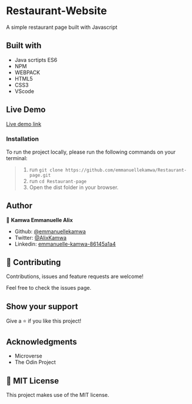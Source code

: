 # Restaurant-Website

A simple restaurant page built with Javascript

## Built with

-   Java scrtipts ES6
-   NPM
-   WEBPACK
-   HTML5
-   CSS3
-   VScode

## Live Demo

[Live demo link](emmanuellekamwa.github.io/Restaurant-Website/dist/index.html)

### Installation

To run the project locally, please run the following commands on your terminal:

> 1. run `git clone https://github.com/emmanuellekamwa/Restaurant-page.git `
> 2. run `cd Restaurant-page`
> 3. Open the dist folder in your browser.

## Author

👤 **Kamwa Emmanuelle Alix**

-   Github: [@emmanuellekamwa](https://github.com/emmanuellekamwa)
-   Twitter: [@AlixKamwa](https://twitter.com/AlixKamwa)
-   Linkedin: [emmanuelle-kamwa-86145a1a4](https://www.linkedin.com/in/emmanuelle-kamwa-86145a1a4/)

## 🤝 Contributing

Contributions, issues and feature requests are welcome!

Feel free to check the issues page.

## Show your support

Give a ⭐️ if you like this project!

## Acknowledgments

-   Microverse
-   The Odin Project

## 📝 MIT License

This project makes use of the MIT license.
